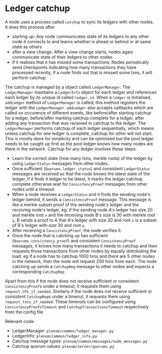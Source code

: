 # Ledger catchup

A node uses a process called `catchup` to sync its ledgers with other nodes. It does this process after 
- starting up: Any node communicates state of its ledgers to any other node it connects to and learns whether is ahead or behind or at same state as others 
- after a view change: After a view change starts, nodes again communicate state of their ledgers to other nodes. 
- if it realises that it has missed some transactions: Nodes periodically send checkpoints indicating how many transactions they have processed 
recently, if a node finds out that is missed some txns, it will perform catchup.  

The catchup is managed by a object called `LedgerManager`. The `LedgerManager` maintains a `LedgerInfo` object for each ledger and references each ledger by its unique id called `ledger_id`.
When a `ledger` is initialised, `addLedger` method of `LedgerManager` is called; this method registers the ledger with the `LedgerManager`. 
`addLedger` also accepts callbacks which are called on occurence of different events, like before/after starting catchup for a ledger, 
before/after marking catchup complete for a ledger, after adding any transaction that was received in catchup to the ledger.
The `LedgerManager` performs catchup of each ledger sequentially, which means unless catchup for one ledger is complete, catchup for other will not start. 
This is mostly done for simplicity and can be optimised but the pool ledger needs to be caught up first as the pool ledger knows how many nodes are there 
in the network. Catchup for any ledger involves these steps:
-   Learn the correct state (how many txns, merkle roots) of the ledger by using `LedgerStatus` messages from other nodes.
-   Once sufficient (`Quorums.ledger_status`) and consistent `LedgerStatus` messages are received so that the node knows the latest state of the ledger, if it finds it ledger to be 
latest, it marks the ledger catchup complete otherwise wait for `ConsistencyProof` messages from other nodes until a timeout.
-   When a node receives a `LedgerStatus` and it finds the sending node's ledger behind, it sends a `ConsistencyProof` message. This message is like a 
merkle subset proof of the sending node's ledger and the receiving node's ledger, eg. if the sending node A's ledger has size 20 and merkle root `x` and 
the receiving node B's size is 30 with merkle root `y`, B sends a proof to A that A's ledger with size 20 and root `x` is a subset of B's ledger with size 
30 and root `y`.
-   After receiving a `ConsistencyProof`, the node verifies it.
-   Once the node that is catching up has sufficient (`Quorums.consistency_proof`) and consistent `ConsistencyProof` messages, it knows how many transactions it needs to catchup and 
then requests those transactions from other nodes by equally distributing the load. eg if a node has to catchup 1000 txns and there are 5 other nodes in the 
network, then the node will request 200 txns from each. The node catching up sends a `CatchupReq` message to other nodes and expects a corresponding `CatchupRep`

Apart from this if the node does not receive sufficient or consistent `ConsistencyProof`s under a timeout, it requests them using `request_CPs_if_needed`.
Similarly if the node does not receive sufficient or consistent `CatchupRep`s under a timeout, it requests them using `request_txns_if_needed`. 
These timeouts can be configured using `ConsistencyProofsTimeout` and `CatchupTransactionsTimeout` respectively from the config file


Relevant code:
- LedgerManager: `plenum/common/ledger_manager.py`
- LedgerInfo: `plenum/common/ledger_info.py`
- Catchup message types: `plenum/common/messages/node_messages.py`  
- Catchup quorum values: `plenum/server/quorums.py`
